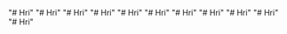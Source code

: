 
"# Hri" 
"# Hri" 
"# Hri" 
"# Hri" 
"# Hri" 
"# Hri" 
"# Hri" 
"# Hri" 
"# Hri" 
"# Hri" 
"# Hri" 

